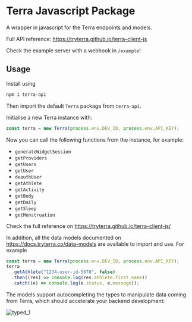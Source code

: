 # Terra Javascript Package

A wrapper in javascript for the Terra endpoints and models.

Full API reference: https://tryterra.github.io/terra-client-js

Check the example server with a webhook in `/example`!

## Usage

Install using

```sh
npm i terra-api
```

Then import the default `Terra` package from `terra-api`.

Initialise a new Terra instance with:

```js
const terra = new Terra(process.env.DEV_ID, process.env.API_KEY);
```

Now you can call the following functions from the instance, for example:

- `generateWidgetSession`
- `getProviders`
- `getUsers`
- `getUser`
- `deauthUser`
- `getAthlete`
- `getActivity`
- `getBody`
- `getDaily`
- `getSleep`
- `getMenstruation`

Check the full reference on https://tryterra.github.io/terra-client-js/

In addition, all the data models documented on https://docs.tryterra.co/data-models are available to import and use. For example

```ts
const terra = new Terra(process.env.DEV_ID, process.env.API_KEY);
terra
  .getAthlete("1234-user-id-5678", false)
  .then((res) => console.log(res.athlete.first_name))
  .catch((e) => console.log(e.status, e.message));
```

The models support autocompleting the types to manipulate data coming from Terra, which should accelerate your backend development:

![typed_1](./images/typed_1.png)
